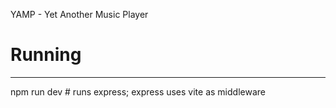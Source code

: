 YAMP - Yet Another Music Player

# Running
----------

npm run dev  # runs express; express uses vite as middleware
